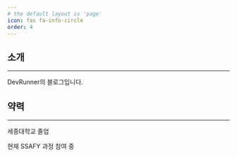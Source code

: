```yaml
---
# the default layout is 'page'
icon: fas fa-info-circle
order: 4
---
```


## **소개**

---

DevRunner의 블로그입니다.

## **약력**

---

세종대학교 졸업

현재 SSAFY 과정 참여 중
